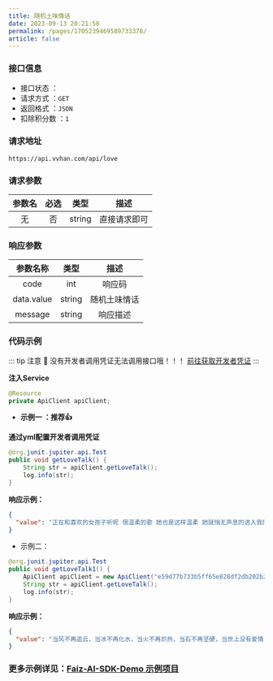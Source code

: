 ```yaml
---
title: 随机土味情话
date: 2023-09-13 20:21:58
permalink: /pages/1705239469589733378/
article: false
---
```



### 接口信息

- 接口状态 ： <Badge text="正常"/>
- 请求方式 ：`GET`
- 返回格式 ：`JSON`
- 扣除积分数 ：`1`

### 请求地址
```shell
https://api.vvhan.com/api/love
```

### 请求参数

| 参数名 | 必选 | 类型 |   描述   |
|:---:|:---:|:---:|:---:|
|   无   |  否  |  string  | 直接请求即可 |

### 响应参数

|    参数名称    |   类型   |  描述  |
|:----------:|:------:|:----:|
|    code    |  int   | 响应码  |
| data.value | string | 随机土味情话 |
|  message   | string | 响应描述 |

### 代码示例

::: tip 注意 🔔️
没有开发者调用凭证无法调用接口哦！！！ [前往获取开发者凭证](http://api.tempeisite.xyz/account/center)
:::

**注入Service**

```java
@Resource
private ApiClient apiClient;
```

- **示例一 ：推荐👍**

**通过yml配置开发者调用凭证**

```java
@org.junit.jupiter.api.Test
public void getLoveTalk() {
    String str = apiClient.getLoveTalk();
    log.info(str);
}
```

**响应示例：**

```json
{
  "value": "正在和喜欢的女孩子听呢 很温柔的歌 她也是这样温柔 她就悄无声息的进入我的生活 带着光 打破了寂静 温暖了我的整个岁月 希望姑娘与我到地老天荒 并且永远不悔"
}
```

- 示例二：

```Java
@org.junit.jupiter.api.Test
public void getLoveTalk1() {
    ApiClient apiClient = new ApiClient("e59d77b733b5ff65e828df2db202b269", "69996d59f9bb7605d5867d90a93a686b");
    String str = apiClient.getLoveTalk();
    log.info(str);
}
```
**响应示例：**

```json
{
  "value": "当风不再追云，当冰不再化水，当火不再炽热，当石不再坚硬，当世上没有爱情，我才能停止爱你。"
}
```
###  **更多示例详见：[Faiz-AI-SDK-Demo 示例项目](https://github.com/Tenpeisite/faiz-api-demo)**

